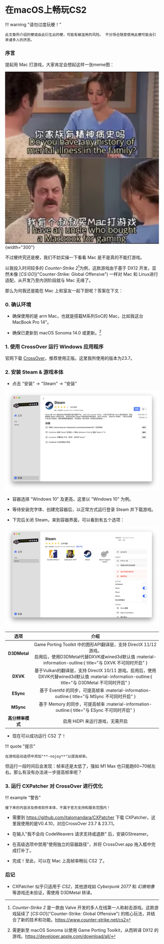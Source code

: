 # 在macOS上畅玩CS2

!!! warning "请勿过度玩梗！"
    
    此文章所介绍的梗或由此衍生出的梗，可能有被滥用的风险。 不分场合随意使用此梗可能会引来诸多人的厌恶。

### 序言

提起用 Mac 打游戏，大家肯定会想起这样一张meme图：

![](img/mac-gaming.jpg){width="300"}

不过梗终究还是梗，我们不妨实操一下看看 Mac 是不是真的不能打游戏。

以我投入时间较多的 *Counter-Strike 2*[^1]为例，这款游戏由于基于 DX12 开发，显然未像 [*CS:GO*]("Counter-Strike: Global Offensive") 一样对 Mac 和 Linux进行适配，从开发乃至内测阶段就与 Mac 无缘了。

[^1]: *Counter-Strike 2* 是一款由 Valve 开发的多人在线第一人称射击游戏。这款游戏延续了 [*CS:GO*]("Counter-Strike: Global Offensive") 的核心玩法，并结合了新的技术和功能。<https://www.counter-strike.net/cs2>

那么为何我还是能在 Mac 上和室友一起下厨呢？答案在下文：

### 0. 确认环境

- 确保使用的是 arm Mac，也就是搭载M系列SoC的 Mac，比如我这台 MacBook Pro 14"。

- 确保已更新到 macOS Sonoma 14.0 或更新。[^2]

[^2]: 需更新至 macOS Sonoma 以使用 Game Porting Toolkit，从而转译 DX12 的游戏。<https://developer.apple.com/download/all/>

### 1. 使用 CrossOver 运行 Windows 应用程序

官网下载 [CrossOver](https://www.codeweavers.com/crossover)，推荐使用正版。这里我所使用的版本为23.7。

### 2. 安装 Steam & 游戏本体

- 点击 "安装" $\to$ "Steam" $\to$ "安装"

![](img/co01.png)

- 容器选择 "Windows 10" 及更高，这里以 "Windows 10" 为例。

- 等待安装完字体、创建完容器后，以正常方式运行登录 Steam 并下载游戏。

- 下完后关闭 Steam，来到容器界面，可以看到有五个选项：

![](img/co03.png)

  |选项|介绍|
  |:--:|:--:|
  |**D3DMetal**|Game Porting Toolkit 中的图形API翻译层，支持 DirectX 11/12 游戏。<br />启用后，使用D3DMetal代替DXVK或wined3d默认值 :material-information-outline:{ title="与 DXVK 不可同时开启" }|
  |**DXVK**|基于Vulkan的翻译层，支持 DirectX 10/11 游戏。启用后，使用DXVK代替wined3d默认值 :material-information-outline:{ title="与 D3DMetal 不可同时开启" }|
  |**ESync**|基于 Eventfd 的同步，可提高帧率 :material-information-outline:{ title="与 MSync 不可同时开启" }|
  |**MSync**|基于 Memory 的同步，可提高帧率 :material-information-outline:{ title="与 ESync 不可同时开启" }|
  |**高分辨率模式**|启用 HiDPI 来运行游戏，无需开启|

- 现在可以成功运行 CS2 了！

!!! quote "提示"

    在游戏启动选项中添加"**-nojoy**"以提高帧率。

但运行一段时间后会发现：帧率还是太低了，强如 M1 Max 也只能跑60~70帧左右。那么有没有办法进一步提高帧率呢？

### 3. 运行 CXPatcher 对 CrossOver 进行优化

!!! example "警告"

    接下来的内容涉及修改软件本体，不属于官方支持和服务范围内！

- 需要到 <https://github.com/italomandara/CXPatcher> 下载 CXPatcher，这里我使用的是V0.4.10，对应CrossOver 23.7 & 23.7.1。

- 在输入"我不会向 CodeWeavers 请求支持或退款" 后，安装GStreamer。

- 在高级选项中禁用"使用独立的容器路径"，并将 CrossOver.app 拖入框中完成打补丁。

- 完成！至此，可以在 Mac 上高帧率畅玩 CS2 了。

### 后记

- CXPatcher 似乎只适用于 *CS2*，其他游戏如 *Cyberpunk 2077* 和 *幻兽帕鲁* 等游戏还未验证，需使用 D3DMetal 转译。